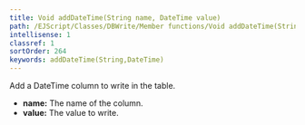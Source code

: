 ```yaml
---
title: Void addDateTime(String name, DateTime value)
path: /EJScript/Classes/DBWrite/Member functions/Void addDateTime(String name, DateTime value)
intellisense: 1
classref: 1
sortOrder: 264
keywords: addDateTime(String,DateTime)
---
```



Add a DateTime column to write in the table.



* **name:** The name of the column.
* **value:** The value to write.


